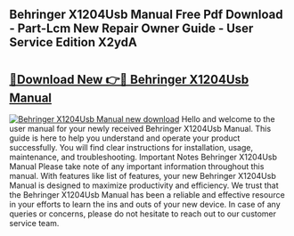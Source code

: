 ## Behringer X1204Usb Manual Free Pdf Download - Part-Lcm New Repair Owner Guide - User Service Edition X2ydA

# <h2><a href="http://cf24600.oget.top/?id=Behringer+X1204Usb+Manual">🔗Download New 👉🔴 Behringer X1204Usb Manual</a></h2>

[![Behringer X1204Usb Manual new download](https://i.imgur.com/5g1atiW.png)](http://cf24600.oget.top/?id=Behringer+X1204Usb+Manual)
Hello and welcome to the user manual for your newly received Behringer X1204Usb Manual. This guide is here to help you understand and operate your product successfully. You will find clear instructions for installation, usage, maintenance, and troubleshooting. Important Notes Behringer X1204Usb Manual Please take note of any important information throughout this manual. With features like list of features, your new Behringer X1204Usb Manual is designed to maximize productivity and efficiency. We trust that the Behringer X1204Usb Manual has been a reliable and effective resource in your efforts to learn the ins and outs of your new device. In case of any queries or concerns, please do not hesitate to reach out to our customer service team.
